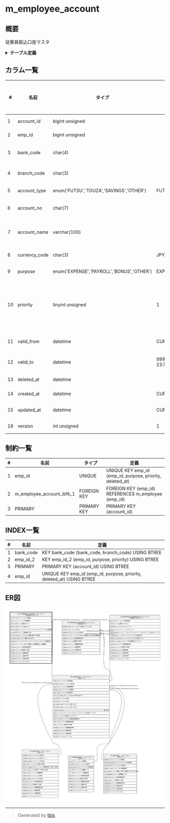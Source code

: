 # m_employee_account

## 概要

従業員振込口座マスタ

<details>
<summary><strong>テーブル定義</strong></summary>

```sql
CREATE TABLE `m_employee_account` (
  `account_id` bigint unsigned NOT NULL AUTO_INCREMENT COMMENT '口座ID',
  `emp_id` bigint unsigned NOT NULL COMMENT '従業員ID',
  `bank_code` char(4) COLLATE utf8mb4_ja_0900_as_cs_ks NOT NULL COMMENT '銀行コード',
  `branch_code` char(3) COLLATE utf8mb4_ja_0900_as_cs_ks NOT NULL COMMENT '支店コード',
  `account_type` enum('FUTSU','TOUZA','SAVINGS','OTHER') COLLATE utf8mb4_ja_0900_as_cs_ks NOT NULL DEFAULT 'FUTSU' COMMENT '口座種別',
  `account_no` char(7) COLLATE utf8mb4_ja_0900_as_cs_ks NOT NULL COMMENT '口座番号 (7桁)',
  `account_name` varchar(100) COLLATE utf8mb4_ja_0900_as_cs_ks NOT NULL COMMENT '口座名義 (カナ推奨)',
  `currency_code` char(3) COLLATE utf8mb4_ja_0900_as_cs_ks NOT NULL DEFAULT 'JPY' COMMENT '通貨 (ISO 4217)',
  `purpose` enum('EXPENSE','PAYROLL','BONUS','OTHER') COLLATE utf8mb4_ja_0900_as_cs_ks NOT NULL DEFAULT 'EXPENSE' COMMENT '用途区分',
  `priority` tinyint unsigned NOT NULL DEFAULT '1' COMMENT '同一用途内での優先順位 (1=最優先)',
  `valid_from` datetime NOT NULL DEFAULT CURRENT_TIMESTAMP COMMENT '有効開始日時',
  `valid_to` datetime NOT NULL DEFAULT '9999-12-31 23:59:59' COMMENT '有効終了日時',
  `deleted_at` datetime DEFAULT NULL COMMENT '論理削除',
  `created_at` datetime NOT NULL DEFAULT CURRENT_TIMESTAMP COMMENT '登録日時',
  `updated_at` datetime NOT NULL DEFAULT CURRENT_TIMESTAMP ON UPDATE CURRENT_TIMESTAMP COMMENT '更新日時',
  `version` int unsigned NOT NULL DEFAULT '1' COMMENT 'バージョン',
  PRIMARY KEY (`account_id`),
  UNIQUE KEY `emp_id` (`emp_id`,`purpose`,`priority`,`deleted_at`),
  KEY `emp_id_2` (`emp_id`,`purpose`,`priority`),
  KEY `bank_code` (`bank_code`,`branch_code`),
  CONSTRAINT `m_employee_account_ibfk_1` FOREIGN KEY (`emp_id`) REFERENCES `m_employee` (`emp_id`)
) ENGINE=InnoDB AUTO_INCREMENT=[Redacted by tbls] DEFAULT CHARSET=utf8mb4 COLLATE=utf8mb4_ja_0900_as_cs_ks COMMENT='従業員振込口座マスタ'
```

</details>

## カラム一覧

| #  | 名前            | タイプ                                       | デフォルト値              | Nullable | Extra Definition                              | 子テーブル      | 親テーブル                       | コメント                              |
| -- | ------------- | ----------------------------------------- | ------------------- | -------- | --------------------------------------------- | ---------- | --------------------------- | --------------------------------- |
| 1  | account_id    | bigint unsigned                           |                     | false    | auto_increment                                |            |                             | 口座ID                              |
| 2  | emp_id        | bigint unsigned                           |                     | false    |                                               |            | [m_employee](m_employee.md) | 従業員ID                             |
| 3  | bank_code     | char(4)                                   |                     | false    |                                               |            |                             | 銀行コード                             |
| 4  | branch_code   | char(3)                                   |                     | false    |                                               |            |                             | 支店コード                             |
| 5  | account_type  | enum('FUTSU','TOUZA','SAVINGS','OTHER')   | FUTSU               | false    |                                               |            |                             | 口座種別                              |
| 6  | account_no    | char(7)                                   |                     | false    |                                               |            |                             | 口座番号 (7桁)                         |
| 7  | account_name  | varchar(100)                              |                     | false    |                                               |            |                             | 口座名義 (カナ推奨)                       |
| 8  | currency_code | char(3)                                   | JPY                 | false    |                                               |            |                             | 通貨 (ISO 4217)                     |
| 9  | purpose       | enum('EXPENSE','PAYROLL','BONUS','OTHER') | EXPENSE             | false    |                                               |            |                             | 用途区分                              |
| 10 | priority      | tinyint unsigned                          | 1                   | false    |                                               |            |                             | 同一用途内での優先順位 (1=最優先)               |
| 11 | valid_from    | datetime                                  | CURRENT_TIMESTAMP   | false    | DEFAULT_GENERATED                             |            |                             | 有効開始日時                            |
| 12 | valid_to      | datetime                                  | 9999-12-31 23:59:59 | false    |                                               |            |                             | 有効終了日時                            |
| 13 | deleted_at    | datetime                                  |                     | true     |                                               |            |                             | 論理削除                              |
| 14 | created_at    | datetime                                  | CURRENT_TIMESTAMP   | false    | DEFAULT_GENERATED                             |            |                             | 登録日時                              |
| 15 | updated_at    | datetime                                  | CURRENT_TIMESTAMP   | false    | DEFAULT_GENERATED on update CURRENT_TIMESTAMP |            |                             | 更新日時                              |
| 16 | version       | int unsigned                              | 1                   | false    |                                               |            |                             | バージョン                             |

## 制約一覧

| # | 名前                        | タイプ         | 定義                                                        |
| - | ------------------------- | ----------- | --------------------------------------------------------- |
| 1 | emp_id                    | UNIQUE      | UNIQUE KEY emp_id (emp_id, purpose, priority, deleted_at) |
| 2 | m_employee_account_ibfk_1 | FOREIGN KEY | FOREIGN KEY (emp_id) REFERENCES m_employee (emp_id)       |
| 3 | PRIMARY                   | PRIMARY KEY | PRIMARY KEY (account_id)                                  |

## INDEX一覧

| # | 名前        | 定義                                                                    |
| - | --------- | --------------------------------------------------------------------- |
| 1 | bank_code | KEY bank_code (bank_code, branch_code) USING BTREE                    |
| 2 | emp_id_2  | KEY emp_id_2 (emp_id, purpose, priority) USING BTREE                  |
| 3 | PRIMARY   | PRIMARY KEY (account_id) USING BTREE                                  |
| 4 | emp_id    | UNIQUE KEY emp_id (emp_id, purpose, priority, deleted_at) USING BTREE |

## ER図

![er](m_employee_account.svg)

---

> Generated by [tbls](https://github.com/k1LoW/tbls)
